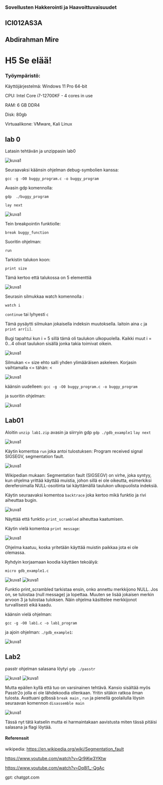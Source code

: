 ### Sovellusten Hakkerointi ja Haavoittuvaisuudet

## ICI012AS3A

## Abdirahman Mire

# H5 Se elää!

### Työympäristö:

Käyttöjärjestelmä: Windows 11 Pro 64-bit

CPU: Intel Core i7-12700KF - 4 cores in use

RAM: 6 GB DDR4

Disk: 80gb

Virtuaalikone: VMware, Kali Linux

## lab 0

Latasin tehtävän ja unzippasin lab0 

![kuva1](/H5/kuva1.png)

Seuraavaksi käänsin ohjelman debug-symbolien kanssa:

`gcc -g -O0 buggy_program.c -o buggy_program`

Avasin gdp komennolla: 

`gdp  ./buggy_program`

`lay next`

![kuva1](/H5/kuva2.png)

Tein breakpointin funktiolle:

`break buggy_function` 

Suoritin ohjelman:

`run`

Tarkistin talukon koon:

`print size`

Tämä kertoo että talukossa on 5 elementtiä

![kuva1](/H5/kuva3.png)

Seurasin silmukkaa watch komennolla : 

`watch i` 

`continue` tai lyhyesti `c`

Tämä pysäytti silmukan jokaisella indeksin muutoksella. laitoin aina `c` ja `print arr[i]`.

Bugi tapahtui kun i = 5 sillä tämä oli taulukon ulkopuolella. Kaikki muut i = 0...4 olivat taulukon sisällä jonka takia toimivat oikein.

![kuva1](/H5/kuva4.png)

Silmukan <= size ehto salli yhden ylimääräisen askeleen. Korjasin vaihtamalla <= tähän: <

![kuva1](/H5/kuva5.png)

käänsin uudelleen: `gcc -g -O0 buggy_program.c -o buggy_program`

ja suoritin ohjelman: 

![kuva1](/H5/kuva6.png)


## Lab01

Aloitin `unzip lab1.zip` avasin ja siirryin gdp `gdp ./gdb_example1`  `lay next` 

![kuva1](/H5/kuva7.png)

Käytin komentoa `run` joka antoi tulostuksen: Program received signal SIGSEGV, segmentation fault.

![kuva1](/H5/kuva8.png)

Wikipedian mukaan: Segmentation fault (SIGSEGV) on virhe, joka syntyy, kun ohjelma yrittää käyttää muistia, johon sillä ei ole oikeutta, esimerkiksi dereferoimalla NULL-osoitinta tai käyttämällä taulukon ulkopuolista indeksiä.

Käytin seuraavaksi komentoa `backtrace` joka kertoo mikä funktio ja rivi aiheuttaa bugin.

![kuva1](/H5/kuva9.png)

Näyttää että funktio `print_scrambled` aiheuttaa kaatumisen.

Käytin vielä komentoa `print message`:

![kuva1](/H5/kuva10.png)

Ohjelma kaatuu, koska yritetään käyttää muistin paikkaa jota ei ole olemassa.

Ryhdyin korjaamaan koodia käyttäen tekoälyä:

`micro gdb_example1.c`

![kuva1](/H5/kuva11.png)
![kuva1](/H5/kuva12.png)

Funktio print_scrambled tarkistaa ensin, onko annettu merkkijono NULL. Jos on, se tulostaa (null message) ja lopettaa. Muuten se lisää jokaisen merkin arvoon 3 ja tulostaa tuloksen. Näin ohjelma käsittelee merkkijonot turvallisesti eikä kaadu.

käänsin vielä ohjelman:

`gcc -g -O0 lab1.c -o lab1_program`

ja ajoin ohjelman: `./gdb_example1`: 

![kuva1](/H5/kuva13.png)


## Lab2

passtr ohjelman salasana löytyi `gdp ./passtr`

![kuva1](/H5/kuva14.png)
![kuva1](/H5/kuva15.png)

Mutta epäilen kyllä että tuo on varsinainen tehtävä. Kansio sisältää myös Passtr2o jolla ei ole lähdekoodia ollenkaan. 
Yritin sitäkin ratkoa ilman tulosta. Avattuani gdbssä `break main` , `run` ja pienellä goolailulla löysin seuraavan komennon  `disassemble main`

![kuva1](/H5/kuva16.png)

Tässä nyt tätä katselin mutta ei harmaintakaan aavistusta miten tässä pitäisi salasana ja flagi löytää. 

#### Referenssit

wikipedia: https://en.wikipedia.org/wiki/Segmentation_fault

https://www.youtube.com/watch?v=Qr9jKw3YKtw

https://www.youtube.com/watch?v=Dq8l1_-QgAc

gpt: chatgpt.com
